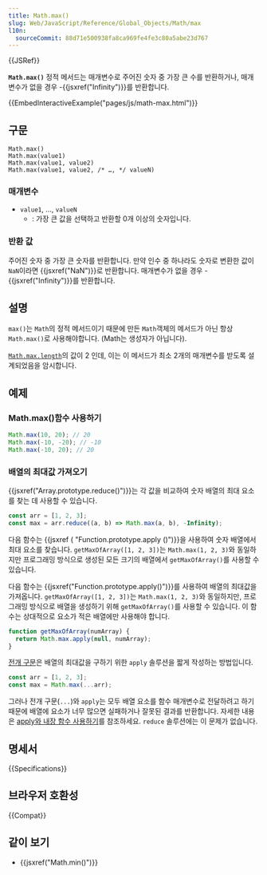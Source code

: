 ```yaml
---
title: Math.max()
slug: Web/JavaScript/Reference/Global_Objects/Math/max
l10n:
  sourceCommit: 88d71e500938fa8ca969fe4fe3c80a5abe23d767
---
```


{{JSRef}}

**`Math.max()`** 정적 메서드는 매개변수로 주어진 숫자 중 가장 큰 수를 반환하거나,
매개변수가 없을 경우 -{{jsxref("Infinity")}}를 반환합니다.

{{EmbedInteractiveExample("pages/js/math-max.html")}}

## 구문

```js-nolint
Math.max()
Math.max(value1)
Math.max(value1, value2)
Math.max(value1, value2, /* …, */ valueN)
```

### 매개변수

- `value1`, …, `valueN`
  - : 가장 큰 값을 선택하고 반환할 0개 이상의 숫자입니다.

### 반환 값

주어진 숫자 중 가장 큰 숫자를 반환합니다. 만약 인수 중 하나라도 숫자로 변환한 값이 `NaN`이라면
{{jsxref("NaN")}}로 반환합니다. 매개변수가 없을 경우 -{{jsxref("Infinity")}}를 반환합니다.

## 설명

`max()`는 `Math`의 정적 메서드이기 때문에 만든 `Math`객체의 메서드가 아닌 항상
`Math.max()`로 사용해야합니다. (Math는 생성자가 아닙니다).

[`Math.max.length`](/ko/docs/Web/JavaScript/Reference/Global_Objects/Function/length)의 값이 2 인데, 이는 이 메서드가 최소 2개의 매개변수를 받도록 설계되었음을 암시합니다.

## 예제

### Math.max()함수 사용하기

```js
Math.max(10, 20); // 20
Math.max(-10, -20); // -10
Math.max(-10, 20); // 20
```

### 배열의 최대값 가져오기

{{jsxref("Array.prototype.reduce()")}}는 각 값을 비교하여 숫자 배열의 최대 요소를 찾는 데 사용할 수 있습니다.

```js
const arr = [1, 2, 3];
const max = arr.reduce((a, b) => Math.max(a, b), -Infinity);
```

다음 함수는 {{jsxref ( "Function.prototype.apply ()")}}을 사용하여 숫자 배열에서 최대 요소를 찾습니다.
`getMaxOfArray([1, 2, 3])`는 `Math.max(1, 2, 3)`와 동일하지만 프로그래밍 방식으로 생성된 모든 크기의
배열에서 `getMaxOfArray()`를 사용할 수 있습니다.

다음 함수는 {{jsxref("Function.prototype.apply()")}}를 사용하여 배열의 최대값을 가져옵니다.
`getMaxOfArray([1, 2, 3])`는 `Math.max(1, 2, 3)`와 동일하지만, 프로그래밍 방식으로 배열을 생성하기 위해
`getMaxOfArray()`를 사용할 수 있습니다. 이 함수는 상대적으로 요소가 적은 배열에만 사용해야 합니다.

```js
function getMaxOfArray(numArray) {
  return Math.max.apply(null, numArray);
}
```

[전개 구문](/ko/docs/Web/JavaScript/Reference/Operators/Spread_syntax)은 배열의 최대값을 구하기 위한 `apply` 솔루션을 짧게 작성하는 방법입니다.

```js
const arr = [1, 2, 3];
const max = Math.max(...arr);
```

그러나 전개 구문(`...`)와 `apply`는 모두 배열 요소를 함수 매개변수로 전달하려고 하기 때문에 배열에 요소가 너무 많으면 실패하거나
잘못된 결과를 반환합니다. 자세한 내용은 [apply와 내장 함수 사용하기](/ko/docs/Web/JavaScript/Reference/Global_Objects/Function/apply#using_apply_and_built-in_functions)를 참조하세요.
`reduce` 솔루션에는 이 문제가 없습니다.

## 명세서

{{Specifications}}

## 브라우저 호환성

{{Compat}}

## 같이 보기

- {{jsxref("Math.min()")}}
